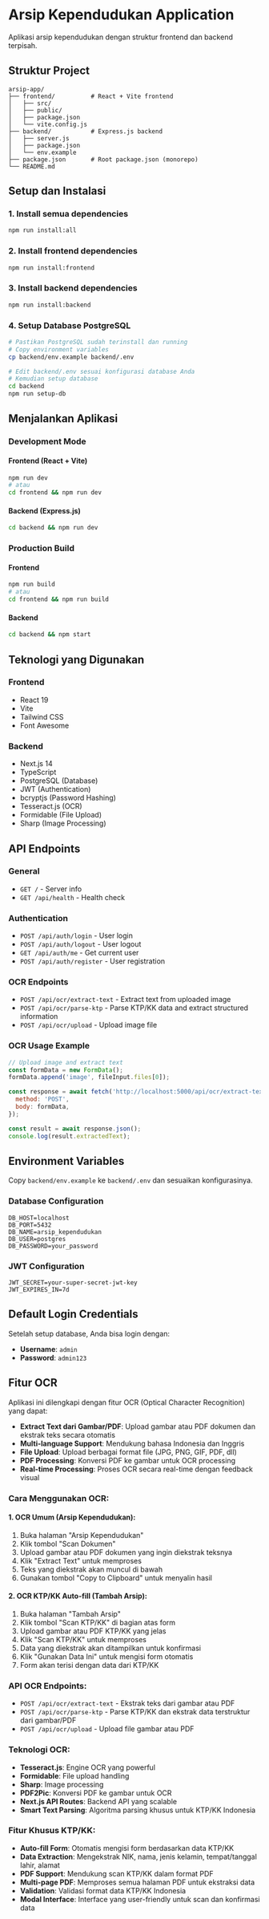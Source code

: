 # Arsip Kependudukan Application

Aplikasi arsip kependudukan dengan struktur frontend dan backend terpisah.

## Struktur Project

```
arsip-app/
├── frontend/          # React + Vite frontend
│   ├── src/
│   ├── public/
│   ├── package.json
│   └── vite.config.js
├── backend/           # Express.js backend
│   ├── server.js
│   ├── package.json
│   └── env.example
├── package.json       # Root package.json (monorepo)
└── README.md
```

## Setup dan Instalasi

### 1. Install semua dependencies
```bash
npm run install:all
```

### 2. Install frontend dependencies
```bash
npm run install:frontend
```

### 3. Install backend dependencies
```bash
npm run install:backend
```

### 4. Setup Database PostgreSQL
```bash
# Pastikan PostgreSQL sudah terinstall dan running
# Copy environment variables
cp backend/env.example backend/.env

# Edit backend/.env sesuai konfigurasi database Anda
# Kemudian setup database
cd backend
npm run setup-db
```

## Menjalankan Aplikasi

### Development Mode

#### Frontend (React + Vite)
```bash
npm run dev
# atau
cd frontend && npm run dev
```

#### Backend (Express.js)
```bash
cd backend && npm run dev
```

### Production Build

#### Frontend
```bash
npm run build
# atau
cd frontend && npm run build
```

#### Backend
```bash
cd backend && npm start
```

## Teknologi yang Digunakan

### Frontend
- React 19
- Vite
- Tailwind CSS
- Font Awesome

### Backend
- Next.js 14
- TypeScript
- PostgreSQL (Database)
- JWT (Authentication)
- bcryptjs (Password Hashing)
- Tesseract.js (OCR)
- Formidable (File Upload)
- Sharp (Image Processing)

## API Endpoints

### General
- `GET /` - Server info
- `GET /api/health` - Health check

### Authentication
- `POST /api/auth/login` - User login
- `POST /api/auth/logout` - User logout
- `GET /api/auth/me` - Get current user
- `POST /api/auth/register` - User registration

### OCR Endpoints
- `POST /api/ocr/extract-text` - Extract text from uploaded image
- `POST /api/ocr/parse-ktp` - Parse KTP/KK data and extract structured information
- `POST /api/ocr/upload` - Upload image file

### OCR Usage Example
```javascript
// Upload image and extract text
const formData = new FormData();
formData.append('image', fileInput.files[0]);

const response = await fetch('http://localhost:5000/api/ocr/extract-text', {
  method: 'POST',
  body: formData,
});

const result = await response.json();
console.log(result.extractedText);
```

## Environment Variables

Copy `backend/env.example` ke `backend/.env` dan sesuaikan konfigurasinya.

### Database Configuration
```env
DB_HOST=localhost
DB_PORT=5432
DB_NAME=arsip_kependudukan
DB_USER=postgres
DB_PASSWORD=your_password
```

### JWT Configuration
```env
JWT_SECRET=your-super-secret-jwt-key
JWT_EXPIRES_IN=7d
```

## Default Login Credentials

Setelah setup database, Anda bisa login dengan:
- **Username**: `admin`
- **Password**: `admin123`

## Fitur OCR

Aplikasi ini dilengkapi dengan fitur OCR (Optical Character Recognition) yang dapat:

- **Extract Text dari Gambar/PDF**: Upload gambar atau PDF dokumen dan ekstrak teks secara otomatis
- **Multi-language Support**: Mendukung bahasa Indonesia dan Inggris
- **File Upload**: Upload berbagai format file (JPG, PNG, GIF, PDF, dll)
- **PDF Processing**: Konversi PDF ke gambar untuk OCR processing
- **Real-time Processing**: Proses OCR secara real-time dengan feedback visual

### Cara Menggunakan OCR:

#### 1. OCR Umum (Arsip Kependudukan):
1. Buka halaman "Arsip Kependudukan"
2. Klik tombol "Scan Dokumen"
3. Upload gambar atau PDF dokumen yang ingin diekstrak teksnya
4. Klik "Extract Text" untuk memproses
5. Teks yang diekstrak akan muncul di bawah
6. Gunakan tombol "Copy to Clipboard" untuk menyalin hasil

#### 2. OCR KTP/KK Auto-fill (Tambah Arsip):
1. Buka halaman "Tambah Arsip"
2. Klik tombol "Scan KTP/KK" di bagian atas form
3. Upload gambar atau PDF KTP/KK yang jelas
4. Klik "Scan KTP/KK" untuk memproses
5. Data yang diekstrak akan ditampilkan untuk konfirmasi
6. Klik "Gunakan Data Ini" untuk mengisi form otomatis
7. Form akan terisi dengan data dari KTP/KK

### API OCR Endpoints:

- `POST /api/ocr/extract-text` - Ekstrak teks dari gambar atau PDF
- `POST /api/ocr/parse-ktp` - Parse KTP/KK dan ekstrak data terstruktur dari gambar/PDF
- `POST /api/ocr/upload` - Upload file gambar atau PDF

### Teknologi OCR:

- **Tesseract.js**: Engine OCR yang powerful
- **Formidable**: File upload handling
- **Sharp**: Image processing
- **PDF2Pic**: Konversi PDF ke gambar untuk OCR
- **Next.js API Routes**: Backend API yang scalable
- **Smart Text Parsing**: Algoritma parsing khusus untuk KTP/KK Indonesia

### Fitur Khusus KTP/KK:

- **Auto-fill Form**: Otomatis mengisi form berdasarkan data KTP/KK
- **Data Extraction**: Mengekstrak NIK, nama, jenis kelamin, tempat/tanggal lahir, alamat
- **PDF Support**: Mendukung scan KTP/KK dalam format PDF
- **Multi-page PDF**: Memproses semua halaman PDF untuk ekstraksi data
- **Validation**: Validasi format data KTP/KK Indonesia
- **Modal Interface**: Interface yang user-friendly untuk scan dan konfirmasi data
